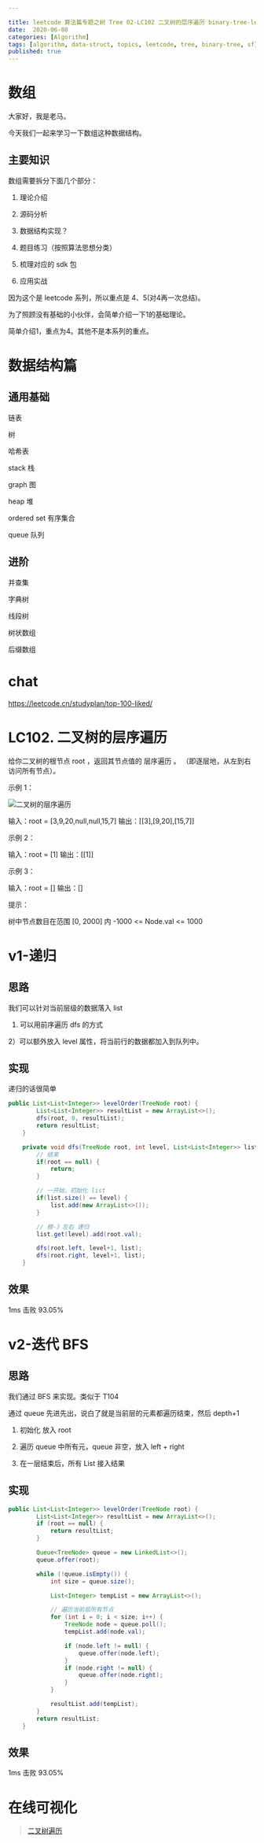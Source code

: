 ```yaml
---

title: leetcode 算法篇专题之树 Tree 02-LC102 二叉树的层序遍历 binary-tree-level-order-traversal
date:  2020-06-08
categories: [Algorithm]
tags: [algorithm, data-struct, topics, leetcode, tree, binary-tree, sf]
published: true
---
```



# 数组

大家好，我是老马。

今天我们一起来学习一下数组这种数据结构。

## 主要知识

数组需要拆分下面几个部分：

1. 理论介绍

2. 源码分析

3. 数据结构实现？

4. 题目练习（按照算法思想分类）

5. 梳理对应的 sdk 包

6. 应用实战

因为这个是 leetcode 系列，所以重点是 4、5(对4再一次总结)。

为了照顾没有基础的小伙伴，会简单介绍一下1的基础理论。

简单介绍1，重点为4。其他不是本系列的重点。

# 数据结构篇

## 通用基础

链表 

树

哈希表

stack 栈

graph 图

heap  堆

ordered set 有序集合

queue 队列

## 进阶

并查集

字典树

线段树

树状数组

后缀数组

# chat

https://leetcode.cn/studyplan/top-100-liked/


# LC102. 二叉树的层序遍历

给你二叉树的根节点 root ，返回其节点值的 层序遍历 。 （即逐层地，从左到右访问所有节点）。

示例 1：

![二叉树的层序遍历](https://assets.leetcode.com/uploads/2021/02/19/tree1.jpg)

输入：root = [3,9,20,null,null,15,7]
输出：[[3],[9,20],[15,7]]

示例 2：

输入：root = [1]
输出：[[1]]

示例 3：

输入：root = []
输出：[]
 

提示：

树中节点数目在范围 [0, 2000] 内
-1000 <= Node.val <= 1000

# v1-递归

## 思路

我们可以针对当前层级的数据落入 list

1) 可以用前序遍历 dfs 的方式

2）可以额外放入 level 属性，将当前行的数据都加入到队列中。

## 实现

递归的话很简单

```java
public List<List<Integer>> levelOrder(TreeNode root) {
        List<List<Integer>> resultList = new ArrayList<>();
        dfs(root, 0, resultList);
        return resultList;
    }

    private void dfs(TreeNode root, int level, List<List<Integer>> list) {
        // 结束
        if(root == null) {
            return;
        }

        // 一开始，初始化 list
        if(list.size() == level) {
            list.add(new ArrayList<>());
        }

        // 根-》左右 递归
        list.get(level).add(root.val);

        dfs(root.left, level+1, list);
        dfs(root.right, level+1, list);
    }
```

## 效果

1ms 击败 93.05%

# v2-迭代 BFS

## 思路

我们通过 BFS 来实现。类似于 T104

通过 queue 先进先出，说白了就是当前层的元素都遍历结束，然后 depth+1

1) 初始化 放入 root

2) 遍历 queue 中所有元，queue 非空，放入 left + right

3) 在一层结束后，所有 List 接入结果

## 实现

```java
public List<List<Integer>> levelOrder(TreeNode root) {
        List<List<Integer>> resultList = new ArrayList<>();
        if (root == null) {
            return resultList;
        }

        Queue<TreeNode> queue = new LinkedList<>();
        queue.offer(root);

        while (!queue.isEmpty()) {
            int size = queue.size();

            List<Integer> tempList = new ArrayList<>();

            // 遍历当前层所有节点
            for (int i = 0; i < size; i++) {
                TreeNode node = queue.poll();
                tempList.add(node.val);

                if (node.left != null) {
                    queue.offer(node.left);
                }
                if (node.right != null) {
                    queue.offer(node.right);
                }
            }

            resultList.add(tempList);
        }
        return resultList;
    }
```

## 效果

1ms 击败 93.05%

# 在线可视化

> [二叉树遍历](https://houbb.github.io/leetcode-notes/leetcode/visible/binary-tree-travel.html)

 